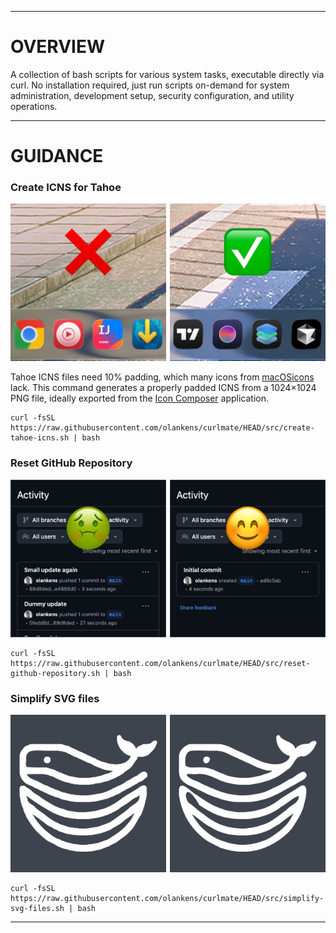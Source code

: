 <hr>

# OVERVIEW

A collection of bash scripts for various system tasks, executable directly via curl. No installation required, just run scripts on-demand for system administration, development setup, security configuration, and utility operations.

<hr>

# GUIDANCE

### Create ICNS for Tahoe

<img src=".assets/wrong.png" width="49.375%"/><img src=".assets/1x1.png" width="1.25%"><img src=".assets/right.png" width="49.375%"/>

Tahoe ICNS files need 10% padding, which many icons from [macOSicons](https://macosicons.com/) lack. This command generates a properly padded ICNS from a 1024×1024 PNG file, ideally exported from the [Icon Composer](https://developer.apple.com/icon-composer/) application.

```shell
curl -fsSL https://raw.githubusercontent.com/olankens/curlmate/HEAD/src/create-tahoe-icns.sh | bash
```

### Reset GitHub Repository

<img src=".assets/bloated.png" width="49.375%"/><img src=".assets/1x1.png" width="1.25%"><img src=".assets/reset.png" width="49.375%"/>

```shell
curl -fsSL https://raw.githubusercontent.com/olankens/curlmate/HEAD/src/reset-github-repository.sh | bash
```

### Simplify SVG files

<img src=".assets/not-simplified.png" width="49.375%"/><img src=".assets/1x1.png" width="1.25%"><img src=".assets/simplified.png" width="49.375%"/>

```shell
curl -fsSL https://raw.githubusercontent.com/olankens/curlmate/HEAD/src/simplify-svg-files.sh | bash
```

<hr>
